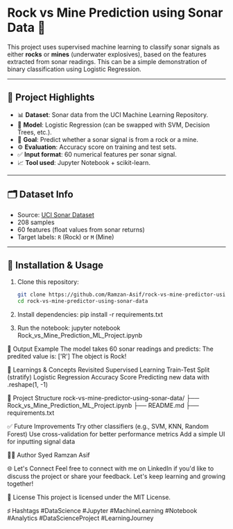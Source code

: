 # Rock vs Mine Prediction using Sonar Data 🎯

This project uses supervised machine learning to classify sonar signals as either **rocks** or **mines** (underwater explosives), based on the features extracted from sonar readings. This can be a simple demonstration of binary classification using Logistic Regression.

---

## 📌 Project Highlights

- 📊 **Dataset**: Sonar data from the UCI Machine Learning Repository.
- 🤖 **Model**: Logistic Regression (can be swapped with SVM, Decision Trees, etc.).
- 🧠 **Goal**: Predict whether a sonar signal is from a rock or a mine.
- ⚙️ **Evaluation**: Accuracy score on training and test sets.
- ✅ **Input format**: 60 numerical features per sonar signal.
- 📈 **Tool used**: Jupyter Notebook + scikit-learn.

---

## 🗂 Dataset Info

- Source: [UCI Sonar Dataset](https://archive.ics.uci.edu/ml/datasets/connectionist+bench+(sonar,+mines+vs.+rocks))
- 208 samples
- 60 features (float values from sonar returns)
- Target labels: `R` (Rock) or `M` (Mine)

---

## 🔧 Installation & Usage

1. Clone this repository:
   ```bash
   git clone https://github.com/Ramzan-Asif/rock-vs-mine-predictor-using-sonar-data.git
   cd rock-vs-mine-predictor-using-sonar-data

2. Install dependencies:
    pip install -r requirements.txt

3. Run the notebook:
    jupyter notebook Rock_vs_Mine_Prediction_ML_Project.ipynb

🚀 Output Example
    The model takes 60 sonar readings and predicts:
    The predited value is:  ['R']
    The object is Rock!

🧠 Learnings & Concepts Revisited
  Supervised Learning
  Train-Test Split (stratify)
  Logistic Regression
  Accuracy Score
  Predicting new data with .reshape(1, -1)

📁 Project Structure
  rock-vs-mine-predictor-using-sonar-data/
  ├── Rock_vs_Mine_Prediction_ML_Project.ipynb
  ├── README.md
  ├── requirements.txt

✅ Future Improvements
  Try other classifiers (e.g., SVM, KNN, Random Forest)
  Use cross-validation for better performance metrics
  Add a simple UI for inputting signal data

🧑‍💻 Author
   Syed Ramzan Asif

🌐 Let's Connect
   Feel free to connect with me on LinkedIn if you'd like to discuss the project or share your feedback. Let's keep learning and growing together!

📜 License
  This project is licensed under the MIT License.

♯ Hashtags
#DataScience #Jupyter #MachineLearning #Notebook #Analytics #DataScienceProject #LearningJourney
